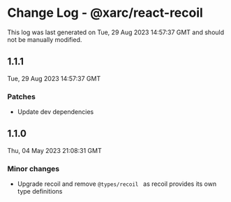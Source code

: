 # Change Log - @xarc/react-recoil

This log was last generated on Tue, 29 Aug 2023 14:57:37 GMT and should not be manually modified.

## 1.1.1
Tue, 29 Aug 2023 14:57:37 GMT

### Patches

- Update dev dependencies

## 1.1.0
Thu, 04 May 2023 21:08:31 GMT

### Minor changes

- Upgrade recoil and remove `@types/recoil ` as recoil provides its own type definitions

